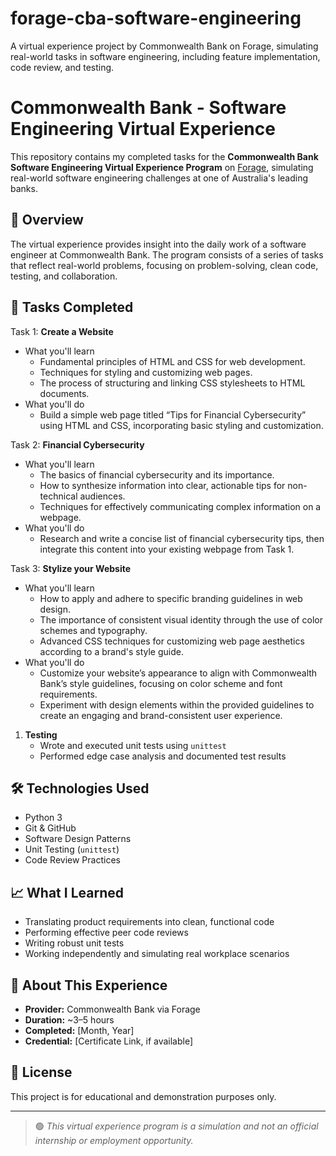 # forage-cba-software-engineering

A virtual experience project by Commonwealth Bank on Forage, simulating real-world tasks in software engineering, including feature implementation, code review, and testing.

# Commonwealth Bank - Software Engineering Virtual Experience

This repository contains my completed tasks for the **Commonwealth Bank Software Engineering Virtual Experience Program** on [Forage](https://www.theforage.com/), simulating real-world software engineering challenges at one of Australia's leading banks.

## 📌 Overview

The virtual experience provides insight into the daily work of a software engineer at Commonwealth Bank. The program consists of a series of tasks that reflect real-world problems, focusing on problem-solving, clean code, testing, and collaboration.

## 🧠 Tasks Completed

Task 1: **Create a Website**

- What you'll learn
  - Fundamental principles of HTML and CSS for web development.
  - Techniques for styling and customizing web pages.
  - The process of structuring and linking CSS stylesheets to HTML documents.
- What you'll do
  - Build a simple web page titled “Tips for Financial Cybersecurity” using HTML and CSS, incorporating basic styling and customization.

Task 2: **Financial Cybersecurity**

- What you'll learn
  - The basics of financial cybersecurity and its importance.
  - How to synthesize information into clear, actionable tips for non-technical audiences.
  - Techniques for effectively communicating complex information on a webpage.
- What you'll do
  - Research and write a concise list of financial cybersecurity tips, then integrate this content into your existing webpage from Task 1.

Task 3: **Stylize your Website**

- What you'll learn
  - How to apply and adhere to specific branding guidelines in web design.
  - The importance of consistent visual identity through the use of color schemes and typography.
  - Advanced CSS techniques for customizing web page aesthetics according to a brand's style guide.
- What you'll do
  - Customize your website’s appearance to align with Commonwealth Bank’s style guidelines, focusing on color scheme and font requirements.
  - Experiment with design elements within the provided guidelines to create an engaging and brand-consistent user experience.

1. **Testing**
   - Wrote and executed unit tests using `unittest`
   - Performed edge case analysis and documented test results

## 🛠️ Technologies Used

- Python 3
- Git & GitHub
- Software Design Patterns
- Unit Testing (`unittest`)
- Code Review Practices

## 📈 What I Learned

- Translating product requirements into clean, functional code
- Performing effective peer code reviews
- Writing robust unit tests
- Working independently and simulating real workplace scenarios

## 💼 About This Experience

- **Provider:** Commonwealth Bank via Forage
- **Duration:** ~3–5 hours
- **Completed:** [Month, Year]
- **Credential:** [Certificate Link, if available]

## 📄 License

This project is for educational and demonstration purposes only.

---

> 🟢 _This virtual experience program is a simulation and not an official internship or employment opportunity._

